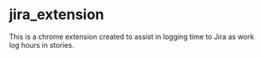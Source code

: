 # jira_extension

This is a chrome extension created to assist in logging time to Jira as work log hours in stories.
